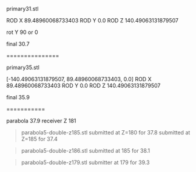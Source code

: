 primary31.stl

ROD X 89.48960068733403
ROD Y 0.0
ROD Z 140.49063131879507

rot Y 90 or 0

final 30.7

===============


primary35.stl

[-140.49063131879507, 89.48960068733403, 0.0]
ROD X 89.48960068733403
ROD Y 0.0
ROD Z 140.49063131879507

final 35.9


===========


parabola 37.9
receiver Z 181



> parabola5-double-z185.stl
submitted at Z=180 for 37.8
submitted at Z=185 for 37.4

> parabola5-double-z186.stl
submitted at 185 for 38.1

> parabola5-double-z179.stl
submitter at 179 for 39.3





